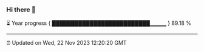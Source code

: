### Hi there 👋

⏳ Year progress { ██████████████████████████▁▁▁▁ } 89.18 %

---

⏰ Updated on Wed, 22 Nov 2023 12:20:20 GMT
